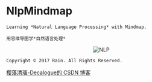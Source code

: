 # NlpMindmap

`Learning *Natural Language Processing* with Mindmap.`

`用思维导图学*自然语言处理*`

<div align=center>

![NLP](https://github.com/Decalogue/NlpMindmap/blob/master/img/nlp.png "NLP")

</div>

`Copyright © 2017 Rain. All Rights Reserved.`

[樱落清璃-Decalogue的 CSDN 博客](https://www.decalogue.cn)
